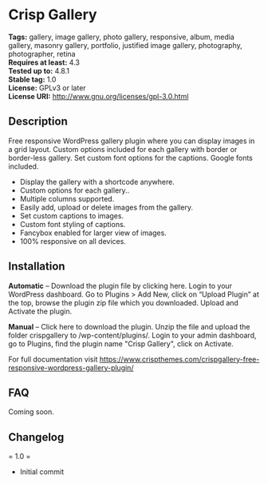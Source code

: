 <h1>Crisp Gallery</h1>

<b>Tags:</b> gallery, image gallery, photo gallery, responsive, album, media gallery, masonry gallery, portfolio, justified image gallery, photography, photographer, retina<br>
<b>Requires at least:</b> 4.3<br>
<b>Tested up to:</b> 4.8.1<br>
<b>Stable tag:</b> 1.0<br>
<b>License:</b> GPLv3 or later<br>
<b>License URI:</b> http://www.gnu.org/licenses/gpl-3.0.html

<h2>Description</h2>

Free responsive WordPress gallery plugin where you can display images in a grid layout. Custom options included for each gallery with border or border-less gallery. Set custom font options for the captions. Google fonts included.

* Display the gallery with a shortcode anywhere.
* Custom options for each gallery..
* Multiple columns supported.
* Easily add, upload or delete images from the gallery.
* Set custom captions to images.
* Custom font styling of captions.
* Fancybox enabled for larger view of images.
* 100% responsive on all devices.

<h2>Installation</h2>

<b>Automatic</b> – Download the plugin file by clicking here. Login to your WordPress dashboard. Go to Plugins > Add New, click on “Upload Plugin” at the top, browse the plugin zip file which you downloaded. Upload and Activate the plugin.

<b>Manual</b> – Click here to download the plugin. Unzip the file and upload the folder crispgallery to /wp-content/plugins/. Login to your admin dashboard, go to Plugins, find the plugin name "Crisp Gallery", click on Activate.

For full documentation visit https://www.crispthemes.com/crispgallery-free-responsive-wordpress-gallery-plugin/

<h2>FAQ</h2>

Coming soon.

<h2>Changelog</h2>

= 1.0 =
* Initial commit
